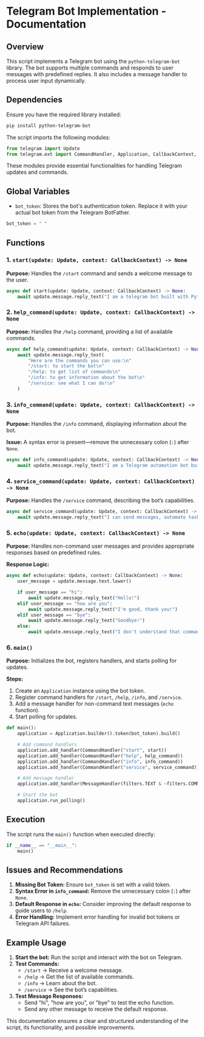 # Telegram Bot Implementation - Documentation

## Overview
This script implements a Telegram bot using the `python-telegram-bot` library. The bot supports multiple commands and responds to user messages with predefined replies. It also includes a message handler to process user input dynamically.

## Dependencies
Ensure you have the required library installed:
```sh
pip install python-telegram-bot
```
The script imports the following modules:
```python
from telegram import Update
from telegram.ext import CommandHandler, Application, CallbackContext, MessageHandler, filters
```
These modules provide essential functionalities for handling Telegram updates and commands.

## Global Variables
- `bot_token`: Stores the bot's authentication token. Replace it with your actual bot token from the Telegram BotFather.
```python
bot_token = " "
```

## Functions
### 1. `start(update: Update, context: CallbackContext) -> None`
**Purpose:** Handles the `/start` command and sends a welcome message to the user.
```python
async def start(update: Update, context: CallbackContext) -> None:
    await update.message.reply_text("I am a telegram bot built with Python")
```

### 2. `help_command(update: Update, context: CallbackContext) -> None`
**Purpose:** Handles the `/help` command, providing a list of available commands.
```python
async def help_command(update: Update, context: CallbackContext) -> None:
    await update.message.reply_text(
        "Here are the commands you can use:\n"
        "/start: to start the bot\n"
        "/help: to get list of commands\n"
        "/info: to get information about the bot\n"
        "/service: see what I can do!\n"
    )
```

### 3. `info_command(update: Update, context: CallbackContext) -> None`
**Purpose:** Handles the `/info` command, displaying information about the bot.

**Issue:** A syntax error is present—remove the unnecessary colon (`:`) after `None`.
```python
async def info_command(update: Update, context: CallbackContext) -> None:
    await update.message.reply_text("I am a Telegram automation bot built using Python! 🚀")
```

### 4. `service_command(update: Update, context: CallbackContext) -> None`
**Purpose:** Handles the `/service` command, describing the bot’s capabilities.
```python
async def service_command(update: Update, context: CallbackContext) -> None:
    await update.message.reply_text("I can send messages, automate tasks, and more! 🤖")
```

### 5. `echo(update: Update, context: CallbackContext) -> None`
**Purpose:** Handles non-command user messages and provides appropriate responses based on predefined rules.

**Response Logic:**
```python
async def echo(update: Update, context: CallbackContext) -> None:
    user_message = update.message.text.lower()

    if user_message == "hi":
        await update.message.reply_text("Hello!")
    elif user_message == "how are you":
        await update.message.reply_text("I'm good, thank you!")
    elif user_message == "bye":
        await update.message.reply_text("Goodbye!")
    else:
        await update.message.reply_text("I don't understand that command. Please use /help to see the list of commands.")
```

### 6. `main()`
**Purpose:** Initializes the bot, registers handlers, and starts polling for updates.

**Steps:**
1. Create an `Application` instance using the bot token.
2. Register command handlers for `/start`, `/help`, `/info`, and `/service`.
3. Add a message handler for non-command text messages (`echo` function).
4. Start polling for updates.
```python
def main():
    application = Application.builder().token(bot_token).build()

    # Add command handlers
    application.add_handler(CommandHandler("start", start))
    application.add_handler(CommandHandler("help", help_command))
    application.add_handler(CommandHandler("info", info_command))
    application.add_handler(CommandHandler("service", service_command))

    # Add message handler
    application.add_handler(MessageHandler(filters.TEXT & ~filters.COMMAND, echo))

    # Start the bot
    application.run_polling()
```

## Execution
The script runs the `main()` function when executed directly:
```python
if __name__ == "__main__":
    main()
```

## Issues and Recommendations
1. **Missing Bot Token:** Ensure `bot_token` is set with a valid token.
2. **Syntax Error in `info_command`:** Remove the unnecessary colon (`:`) after `None`.
3. **Default Response in `echo`:** Consider improving the default response to guide users to `/help`.
4. **Error Handling:** Implement error handling for invalid bot tokens or Telegram API failures.

## Example Usage
1. **Start the bot:** Run the script and interact with the bot on Telegram.
2. **Test Commands:**
   - `/start` → Receive a welcome message.
   - `/help` → Get the list of available commands.
   - `/info` → Learn about the bot.
   - `/service` → See the bot’s capabilities.
3. **Test Message Responses:**
   - Send "hi", "how are you", or "bye" to test the echo function.
   - Send any other message to receive the default response.

This documentation ensures a clear and structured understanding of the script, its functionality, and possible improvements.


